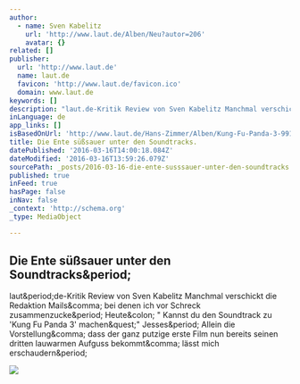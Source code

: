 ```yaml
---
author:
  - name: Sven Kabelitz
    url: 'http://www.laut.de/Alben/Neu?autor=206'
    avatar: {}
related: []
publisher:
  url: 'http://www.laut.de'
  name: laut.de
  favicon: 'http://www.laut.de/favicon.ico'
  domain: www.laut.de
keywords: []
description: "laut.de-Kritik Review von Sven Kabelitz Manchmal verschickt die Redaktion Mails, bei denen ich vor Schreck zusammenzucke. Heute: \" Kannst du den Soundtrack zu 'Kung Fu Panda 3' machen?\" Jesses. Allein die Vorstellung, dass der ganz putzige erste Film nun bereits seinen dritten lauwarmen Aufguss bekommt, lässt mich erschaudern."
inLanguage: de
app_links: []
isBasedOnUrl: 'http://www.laut.de/Hans-Zimmer/Alben/Kung-Fu-Panda-3-99105'
title: Die Ente süßsauer unter den Soundtracks.
datePublished: '2016-03-16T14:00:18.084Z'
dateModified: '2016-03-16T13:59:26.079Z'
sourcePath: _posts/2016-03-16-die-ente-susssauer-unter-den-soundtracks.md
published: true
inFeed: true
hasPage: false
inNav: false
_context: 'http://schema.org'
_type: MediaObject

---
```

<article style=""><h1>Die Ente süßsauer unter den Soundtracks&amp;period;</h1><p>laut&amp;period;de-Kritik Review von Sven Kabelitz Manchmal verschickt die Redaktion Mails&amp;comma; bei denen ich vor Schreck zusammenzucke&amp;period; Heute&amp;colon; " Kannst du den Soundtrack zu 'Kung Fu Panda 3' machen&amp;quest;" Jesses&amp;period; Allein die Vorstellung&amp;comma; dass der ganz putzige erste Film nun bereits seinen dritten lauwarmen Aufguss bekommt&amp;comma; lässt mich erschaudern&amp;period;</p><img src="http://www.laut.de/Hans-Zimmer/Alben/Kung-Fu-Panda-3-99105/hans-zimmer-kung-fu-panda-3-168550.jpg" /></article>
